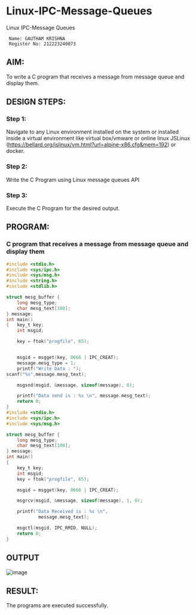 # Linux-IPC-Message-Queues
Linux IPC-Message Queues
```
 Name: GAUTHAM KRISHNA
 Register No: 212223240073
```

## AIM:
To write a C program that receives a message from message queue and display them.

## DESIGN STEPS:

### Step 1:
Navigate to any Linux environment installed on the system or installed inside a virtual environment like virtual box/vmware or online linux JSLinux (https://bellard.org/jslinux/vm.html?url=alpine-x86.cfg&mem=192) or docker.

### Step 2:
Write the C Program using Linux message queues API 

### Step 3:
Execute the C Program for the desired output. 

## PROGRAM:

### C program that receives a message from message queue and display them
```c
#include <stdio.h> 
#include <sys/ipc.h> 
#include <sys/msg.h> 
#include <string.h>
#include <stdlib.h>

struct mesg_buffer { 
	long mesg_type; 
	char mesg_text[100]; 
} message; 
int main() 
{ 	key_t key; 
	int msgid; 

	key = ftok("progfile", 65); 


	msgid = msgget(key, 0666 | IPC_CREAT); 
	message.mesg_type = 1; 
	printf("Write Data : "); 
scanf("%s",message.mesg_text);

	msgsnd(msgid, &message, sizeof(message), 0); 

	printf("Data send is : %s \n", message.mesg_text); 
	return 0; 
} 
#include <stdio.h>
#include <sys/ipc.h>
#include <sys/msg.h>

struct mesg_buffer {
	long mesg_type;
	char mesg_text[100];
} message;
int main()
{
	key_t key;
	int msgid;
	key = ftok("progfile", 65);

	msgid = msgget(key, 0666 | IPC_CREAT);

	msgrcv(msgid, &message, sizeof(message), 1, 0);

	printf("Data Received is : %s \n",
			message.mesg_text);

	msgctl(msgid, IPC_RMID, NULL);
	return 0;
}
```

## OUTPUT
![image](https://github.com/greffinaprem/Linux-IPC-Message-Queues/assets/119475603/253e8080-597a-464d-bfdb-87141009ead5)

## RESULT:
The programs are executed successfully.
